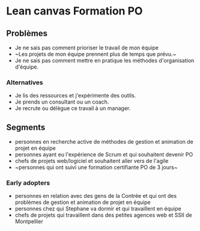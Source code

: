 # Lean canvas Formation PO

## Problèmes
- Je ne sais pas comment prioriser le travail de mon équipe
- ~Les projets de mon équipe prennent plus de temps que prévu.~
- Je ne sais pas comment mettre en pratique les méthodes d'organisation d'équipe. 

### Alternatives
- Je lis des ressources et j'expérimente des outils.
- Je prends un consultant ou un coach. 
- Je recrute ou délègue ce travail à un manager.

## Segments
- personnes en recherche active de méthodes de gestion et animation de projet en équipe
- personnes ayant eu l'expérience de Scrum et qui souhaitent devenir PO
- chefs de projets web/logiciel et souhaitent aller vers de l'agile
- ~personnes qui ont suivi une formation certifiante PO de 3 jours~

### Early adopters
- personnes en relation avec des gens de la Contrée et qui ont des problèmes de gestion et animation de projet en équipe
- personnes chez qui Stephane va dormir et qui travaillent en équipe
- chefs de projets qui travaillent dans des petites agences web et SSII de Montpellier

